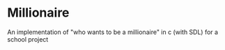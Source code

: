 # Millionaire
An implementation of "who wants to be a millionaire" in c (with SDL) for a school project
[](https://imgur.com/H6BBNRB)
[](https://imgur.com/BB3HNTA)
[](https://imgur.com/om2TUbi)
[](https://imgur.com/KJatRyo)
[](https://imgur.com/KJatRyo)
